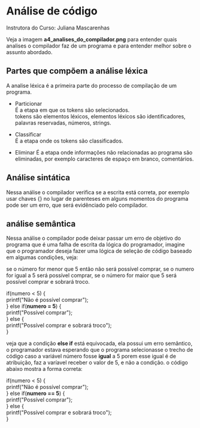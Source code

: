 # Análise de código

Instrutora do Curso: Juliana Mascarenhas

Veja a imagem **a4_analises_do_compilador.png** para entender quais analises o compilador faz de um programa e para entender melhor sobre o assunto abordado.

## Partes que compõem a análise léxica   
A analise léxica é a primeira parte do processo de compilação de um programa.

* Particionar   
É a etapa em que os tokens são selecionados.  
tokens são elementos léxicos, elementos léxicos são identificadores, palavras reservadas, números, strings.

* Classificar  
É a etapa onde os tokens são classificados.

* Eliminar 
É a etapa onde informações não relacionadas ao programa são eliminadas, por exemplo caracteres de espaço em branco, comentários.

## Análise sintática  
Nessa análise o compilador verifica se a escrita está correta, por exemplo usar chaves {} no lugar de parenteses em alguns momentos do programa pode ser um erro, que será evidênciado pelo compilador.

## análise semântica  
Nessa análise o compilador pode deixar passar um erro de objetivo do programa que é uma falha de escrita da lógica do programador, imagine que o programador deseja fazer uma lógica de seleção de código baseado em algumas condições, veja:

se o número for menor que 5 então não será possível comprar, se o numero for igual a 5 será possível comprar, se o número for maior que 5 será possível comprar e sobrará troco. 

if(numero < 5) {  
    printf("Não é possível comprar");  
} else if(**numero = 5**) {  
    printf("Possível comprar");  
} else {  
    printf("Possível comprar e sobrará troco");  
}

veja que a condição **else if** está equivocada, ela possui um erro semântico, o programador estava esperando que o programa selecionasse o trecho de código caso a variável número fosse **igual** a 5 porem esse igual é de atribuição, faz a varíavel receber o valor de 5, e não a condição. o código abaixo mostra a forma correta:

if(numero < 5) {  
    printf("Não é possível comprar");  
} else if(**numero == 5**) {  
    printf("Possível comprar");  
} else {  
    printf("Possível comprar e sobrará troco");  
}

